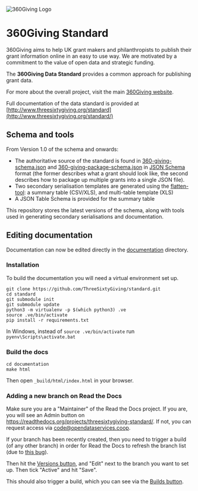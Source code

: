 ![360Giving Logo](http://openphilanthropy.files.wordpress.com/2014/02/cropped-360givinglogo-2010-size.jpg)

360Giving Standard
========

360Giving aims to help UK grant makers and philanthropists to publish their grant information online in an easy to use way.  We are motivated by a commitment to the value of open data and strategic funding.

The **360Giving Data Standard** provides a common approach for publishing grant data. 

For more about the overall project, visit the main [360Giving website](http://threesixtygiving.com/about/).

Full documentation of the data standard is provided at [http://www.threesixtygiving.org/standard](http://www.threesixtygiving.org/standard/)

## Schema and tools

From Version 1.0 of the schema and onwards:

* The authoritative source of the standard is found in [360-giving-schema.json](schema/360-giving-schema.json) and [360-giving-package-schema.json](schema/360-giving-package-schema.sjon) in [JSON Schema](http://json-schema.org/) format (the former describes what a grant should look like, the second describes how to package up multiple grants into a single JSON file).
* Two secondary serialisation templates are generated using the [flatten-tool](https://github.com/opendataservices/flatten-tool): a summary table (CSV/XLS), and multi-table template (XLS)
* A JSON Table Schema is provided for the summary table

This repository stores the latest versions of the schema, along with tools used in generating secondary serialisations and documentation.

## Editing documentation

Documentation can now be edited directly in the [documentation](documentation) directory.

### Installation

To build the documentation you will need a virtual environment set up. 

```
git clone https://github.com/ThreeSixtyGiving/standard.git
cd standard
git submodule init
git submodule update
python3 -m virtualenv -p $(which python3) .ve
source .ve/bin/activate
pip install -r requirements.txt
```
In Windows, instead of `source .ve/bin/activate` run `pyenv\Scripts\activate.bat`

### Build the docs

```
cd documentation
make html
```

Then open `_build/html/index.html` in your browser.

### Adding a new branch on Read the Docs

Make sure you are a "Maintainer" of the Read the Docs project. If you are, you will see an Admin button on https://readthedocs.org/projects/threesixtygiving-standard/. If not, you can request access via code@opendataservices.coop.

If your branch has been recently created, then you need to trigger a build (of any other branch) in order for Read the Docs to refresh the branch list (due to [this bug](https://github.com/rtfd/readthedocs.org/issues/337#issuecomment-13445779)).

Then hit the [Versions button](https://readthedocs.org/projects/threesixtygiving-standard/builds/), and "Edit" next to the branch you want to set up. Then tick "Active" and hit "Save".

This should also trigger a build, which you can see via the [Builds button](https://readthedocs.org/projects/threesixtygiving-standard/builds/).
